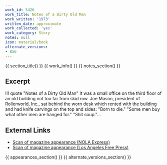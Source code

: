 ```yaml
---
work_id: 5426
work_title: Notes of a Dirty Old Man
work_written: '1973'
written_date: approximate
work_collected: 'yes'
work_category: Story
notes: null
icon: material/book
alternate_versions:
- 856
---
```


{{ section_title() }}
{{ work_info() }}
{{ notes_section() }}
## Excerpt
!!! quote "Notes of a Dirty Old Man"
    It was a small office on the third floor of an old building not too far from skid row. Joe Mason, president of Rollerworld, Inc., sat behind the worn desk which rented with the building and had knife carvings on the top and sides: "Born to die." "Some men buy what other men are hanged for." "Shit soup."...

## External Links
- [Scan of magazine appearance (NOLA Express)](https://www.jstor.org/action/doBasicSearch?Query=%22nola+express%22)
- [Scan of magazine appearance (Los Angeles Free Press)](https://www.jstor.org/action/doBasicSearch?Query=pt%3A%28%22Los+Angeles+Free+Press%22%29)

{{ appearances_section() }}
{{ alternate_versions_section() }}